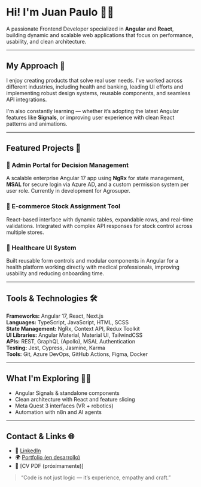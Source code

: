 # Hi! I'm Juan Paulo 👨‍💻  
A passionate Frontend Developer specialized in **Angular** and **React**, building dynamic and scalable web applications that focus on performance, usability, and clean architecture.

---

## My Approach 🚀  
I enjoy creating products that solve real user needs. I’ve worked across different industries, including health and banking, leading UI efforts and implementing robust design systems, reusable components, and seamless API integrations.

I'm also constantly learning — whether it’s adopting the latest Angular features like **Signals**, or improving user experience with clean React patterns and animations.

---

## Featured Projects 🌟

### 🧠 Admin Portal for Decision Management  
A scalable enterprise Angular 17 app using **NgRx** for state management, **MSAL** for secure login via Azure AD, and a custom permission system per user role. Currently in development for Agrosuper.

### 🛒 E-commerce Stock Assignment Tool  
React-based interface with dynamic tables, expandable rows, and real-time validations. Integrated with complex API responses for stock control across multiple stores.

### 🏥 Healthcare UI System  
Built reusable form controls and modular components in Angular for a health platform working directly with medical professionals, improving usability and reducing onboarding time.

---

## Tools & Technologies 🛠  
**Frameworks:** Angular 17, React, Next.js  
**Languages:** TypeScript, JavaScript, HTML, SCSS  
**State Management:** NgRx, Context API, Redux Toolkit  
**UI Libraries:** Angular Material, Material UI, TailwindCSS  
**APIs:** REST, GraphQL (Apollo), MSAL Authentication  
**Testing:** Jest, Cypress, Jasmine, Karma  
**Tools:** Git, Azure DevOps, GitHub Actions, Figma, Docker

---

## What I'm Exploring 👨‍🔬  
- Angular Signals & standalone components  
- Clean architecture with React and feature slicing  
- Meta Quest 3 interfaces (VR + robotics)  
- Automation with n8n and AI agents

---

## Contact & Links 🌐  
- 💼 [LinkedIn](https://linkedin.com/in/juanpaulocl)  
- 🌍 [Portfolio (en desarrollo)](https://github.com/)  
- 🧾 [CV PDF (próximamente)]  

> “Code is not just logic — it’s experience, empathy and craft.”
